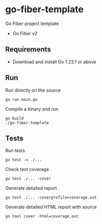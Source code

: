 # go-fiber-template
Go Fiber project template

- Go Fiber v2

## Requirements

- Download and install Go 1.23.1 or above

## Run

Run directly on the source
```shell
go run main.go
```

Compile a binary and run
```shell
go build
./go-fiber-template
```

## Tests

Run tests
```shell
go test -v ./...
```

Check test coverage
```shell
go test ./... -cover
```

Generate detailed report
```shell
go test ./... -coverprofile=coverage.out
```

Generate detailed HTML report with source
```shell
go tool cover -html=coverage.out
```
